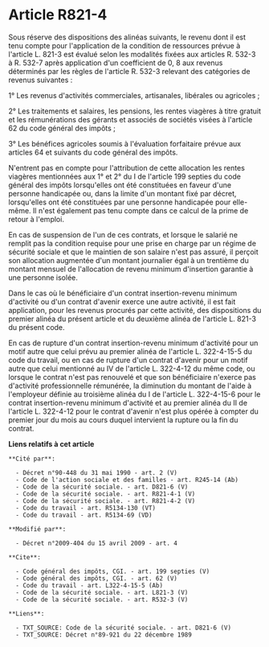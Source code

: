 # Article R821-4

Sous réserve des dispositions des alinéas suivants, le revenu dont il est tenu compte pour l'application de la condition de
ressources prévue à l'article L. 821-3 est évalué selon les modalités fixées aux articles R. 532-3 à R. 532-7 après
application d'un coefficient de 0, 8 aux revenus déterminés par les règles de l'article R. 532-3 relevant des catégories de
revenus suivantes : 

1° Les revenus d'activités commerciales, artisanales, libérales ou agricoles ; 

2° Les traitements et salaires, les pensions, les rentes viagères à titre gratuit et les rémunérations des gérants et
associés de sociétés visées à l'article 62 du code général des impôts ; 

3° Les bénéfices agricoles soumis à l'évaluation forfaitaire prévue aux articles 64 et suivants du code général des impôts.

N'entrent pas en compte pour l'attribution de cette allocation les rentes viagères mentionnées aux 1° et 2° du I de l'article
199 septies du code général des impôts lorsqu'elles ont été constituées en faveur d'une personne handicapée ou, dans la
limite d'un montant fixé par décret, lorsqu'elles ont été constituées par une personne handicapée pour elle-même. Il n'est
également pas tenu compte dans ce calcul de la prime de retour à l'emploi. 

En cas de suspension de l'un de ces contrats, et lorsque le salarié ne remplit pas la condition requise pour une prise en
charge par un régime de sécurité sociale et que le maintien de son salaire n'est pas assuré, il perçoit son allocation
augmentée d'un montant journalier égal à un trentième du montant mensuel de l'allocation de revenu minimum d'insertion
garantie à une personne isolée. 

Dans le cas où le bénéficiaire d'un contrat insertion-revenu minimum d'activité ou d'un contrat d'avenir exerce une autre
activité, il est fait application, pour les revenus procurés par cette activité, des dispositions du premier alinéa du
présent article et du deuxième alinéa de l'article L. 821-3 du présent code. 

En cas de rupture d'un contrat insertion-revenu minimum d'activité pour un motif autre que celui prévu au premier alinéa de
l'article L. 322-4-15-5 du code du travail, ou en cas de rupture d'un contrat d'avenir pour un motif autre que celui
mentionné au IV de l'article L. 322-4-12 du même code, ou lorsque le contrat n'est pas renouvelé et que son bénéficiaire
n'exerce pas d'activité professionnelle rémunérée, la diminution du montant de l'aide à l'employeur définie au troisième
alinéa du I de l'article L. 322-4-15-6 pour le contrat insertion-revenu minimum d'activité et au premier alinéa du II de
l'article L. 322-4-12 pour le contrat d'avenir n'est plus opérée à compter du premier jour du mois au cours duquel intervient
la rupture ou la fin du contrat.

**Liens relatifs à cet article**

	**Cité par**:

	  - Décret n°90-448 du 31 mai 1990 - art. 2 (V)
	  - Code de l'action sociale et des familles - art. R245-14 (Ab)
	  - Code de la sécurité sociale. - art. D821-6 (V)
	  - Code de la sécurité sociale. - art. R821-4-1 (V)
	  - Code de la sécurité sociale. - art. R821-4-2 (V)
	  - Code du travail - art. R5134-130 (VT)
	  - Code du travail - art. R5134-69 (VD)

	**Modifié par**:

	  - Décret n°2009-404 du 15 avril 2009 - art. 4

	**Cite**:

	  - Code général des impôts, CGI. - art. 199 septies (V)
	  - Code général des impôts, CGI. - art. 62 (V)
	  - Code du travail - art. L322-4-15-5 (Ab)
	  - Code de la sécurité sociale. - art. L821-3 (V)
	  - Code de la sécurité sociale. - art. R532-3 (V)

	**Liens**:

	  - TXT_SOURCE: Code de la sécurité sociale. - art. D821-6 (V)
	  - TXT_SOURCE: Décret n°89-921 du 22 décembre 1989
